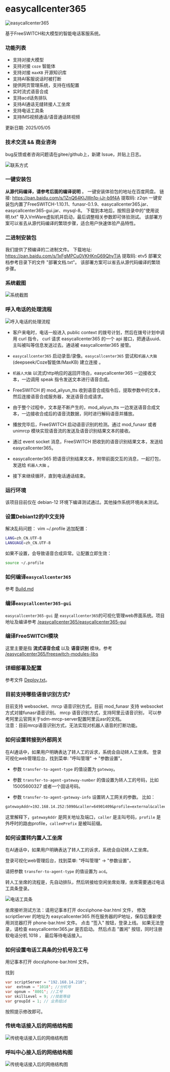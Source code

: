 # easycallcenter365

![easycallcenter365](logo.jpg) 

基于FreeSWITCH和大模型的智能电话客服系统。

### 功能列表

* 支持对接大模型
* 支持对接 `coze` 智能体
* 支持对接 `maxKB` 开源知识库
* 支持AI客服说话时被打断
* 提供网页管理系统，支持在线配置
* 实时流式语音合成
* 支持acd话务排队
* 支持AI通话无缝转接人工坐席
* 支持电话工具条
* 支持IMS视频通话/语音通话转视频
 
更新日期: 2025/05/05

### 技术交流 && 商业咨询

   bug反馈或者咨询问题请在gitee/github上，新建 Issue，并贴上日志。

  ![联系方式](wetchat.png) 

### 一键安装包

**从源代码编译，请参考后面的编译说明** 。 一键安装体验包的地址在百度网盘。
链接: https://pan.baidu.com/s/1ZnQ64KIJWn1p-iJr-b9f4A 提取码: z2qn 
一键安装包内置了FreeSWITCH-1.10.11、funasr-0.1.9、easycallcenter365.jar、easycallcenter365-gui.jar、mysql-8。
下载到本地后，按照目录中的"使用说明.txt" 导入VmWare虚拟机并启动，最后调整相关参数即可体验测试。
该部署方案可以省去从源代码编译的繁琐步骤，适合用户快速体验产品特性。

### 二进制安装包

我们提供了预编译的二进制文件。 下载地址: https://pan.baidu.com/s/1xFgMPCu0VKHKnG69QhyTlA 提取码: etv5
部署文档参考目录下的文件 "部署文档.txt"。 该部署方案可以省去从源代码编译的繁琐步骤。

### 系统截图

![系统截图](webgui.png)

### 呼入电话的处理流程

   ![呼入电话的处理流程](docs/images/process-flow.png) 
   
* 客户来电时，电话一般进入 public context 的拨号计划，然后在拨号计划中调用 curl 指令，
curl 请求 easycallcenter365 的一个 api 接口，把通话uuid、主叫被叫等信息发送过去。通话被 easycallcenter365 接管。

* `easycallcenter365` 启动录音/录像。`easycallcenter365` 尝试和`机器人大脑`(deepseek/Coze智能体/MaxKB) 建立连接 。
* `机器人大脑` 以流式http响应的返回开场白，easycallcenter365 一边接收文本，一边调用 speak 指令发送文本进行语音合成。
* FreeSWITCH 的 mod_aliyun_tts 收到语音合成指令后，提取参数中的文本，然后连接语音合成服务器，发送语音合成请求。
* 由于整个过程中，文本是不断产生的，mod_aliyun_tts 一边发送语音合成文本，一边接收合成后的语音流数据，同时进行解码语音并播放。
* 播放完毕后，FreeSWITCH 启动语音识别的检测。通过 mod_funasr 或者 unimrcp 模块实现语音流的发送及语音识别结果文本的接收。
* 通过 event socket 消息，FreeSWITCH 把收到的语音识别结果文本，发送给 easycallcenter365。
* easycallcenter365 把语音识别结果文本，附带前面交互的消息，一起打包，发送给  `机器人大脑` 。
* 接下来继续循环，直到电话通话结束。

### 运行环境

   该项目目前仅在 debian-12 环境下编译测试通过。其他操作系统环境尚未测试。 

### 设置Debian12的中文支持

解决乱码问题： vim ~/.profile  追加配置：

```bash
LANG=zh_CN.UTF-8
LANGUAGE=zh_CN.UTF-8    
```	

如果不设置，会导致语音合成异常。让配置立即生效：

```bash
source ~/.profile
```	

### 如何编译`easycallcenter365`

参考  [Build.md](Build.md)

### 编译`easycallcenter365-gui`
 
`easycallcenter365-gui` 是 `easycallcenter365`的可视化管理web界面系统。项目地址及编译参考 [/easycallcenter365/easycallcenter365-gui](https://gitee.com/easycallcenter365/easycallcenter365-gui)

### 编译FreeSWITCH模块
 
这里主要是指 **流式语音合成** 以及 **语音识别** 模块。参考 [/easycallcenter365/freeswitch-modules-libs](https://gitee.com/easycallcenter365/freeswitch-modules-libs)
   
### 详细部署及配置

参考文件 [Deploy.txt](https://github.com/easycallcenter365/easycallcenter365/blob/master/Deploy.txt)。

   
### 目前支持哪些语音识别方式?   

目前支持 websocket、mrcp 语音识别方式。目前 mod_funasr 支持 websocket 方式对接funasr语音识别。 
mrcp 语音识别方式，支持阿里云语音识别， 可以参考阿里云官网关于sdm-mrcp-server配置阿里云asr的文档。  
注意：目前mrcp语音识别方式，无法实现对机器人语音的打断功能。  
  

### 如何设置转接到外部网关  

在AI通话中，如果用户明确表达了转人工的诉求，系统会自动转人工坐席。
登录可视化web管理后台，找到菜单: "呼叫管理" -> "参数设置"。

* 参数 `transfer-to-agent-type` 的值设置为 `gateway`。

* 参数 `transfer-to-agent-gateway-number` 的值设置为转人工的号码，比如 15005600327 或者一个固话号码。

* 参数 `transfer-to-agent-gateway-info` 设置转人工网关的参数。 比如：
```txt
gatewayAddr=192.168.14.252:5090&caller=64901409&profile=external&calleePrefix=
```
这里解释下，`gatewayAddr` 是网关地址及端口，`caller` 是主叫号码，`profile` 是外呼时的路由profile，`calleePrefix` 是被叫前缀。

  
### 如何设置转内置人工坐席

  在AI通话中，如果用户明确表达了转人工的诉求，系统会自动转人工坐席。
  
  登录可视化web管理后台，找到菜单: "呼叫管理" -> "参数设置"。
  
  请把参数 `transfer-to-agent-type` 的值设置为 `acd`。

  转人工坐席的流程是，先自动排队，然后转接给空闲坐席处理，坐席需要通过电话工具条登录。  
  
  ![电话工具条](docs/images/phone-bar.png) 
  
  坐席接听测试方法：请用记事本打开 docs\phone-bar.html 文件，
  修改 scriptServer 的地址为 easycallcenter365 所在服务器的IP地址，保存后重新使用浏览器打开 phone-bar.html 文件。
  点击 "签入" 按钮，登录上线。 如果无法登录，请检查 easycallcenter365.jar 是否启动。
  然后点击 "置闲" 按钮，同时注册软电话分机 1018 ， 最后等待电话接入。

### 如何设置电话工具条的分机号及工号

  用记事本打开 docs\phone-bar.html 文件。
  
  找到   
```java     
var scriptServer = "192.168.14.218";		
var  extnum = '1018'; //分机号		
var opnum = '8001'; //工号		
var skillLevel = 9; //技能等级		
var groupId = 1; // 业务组id  
```		
		
  按照提示修改即可。
  
### 传统电话接入后的网络结构图

![传统电话接入后的网络结构图](docs/images/network-tra.png) 
  
### 呼叫中心接入后的网络结构图

![传统电话接入后的网络结构图](docs/images/network-callcenter.png) 

  
  